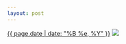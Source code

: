 ```yaml
---
layout: post
---
```


<p>
  <time><a href="/202">{{ page.date | date: "%B %e, %Y" }}</a></time>
  <a href="/202"><img src="{{ site.assets_url }}/202-640.jpg" srcset="{{ site.assets_url }}/202-1280.jpg 1280w, {{ site.assets_url }}/202-960.jpg 960w, {{ site.assets_url }}/202-640.jpg 640w, {{ site.assets_url }}/202-320.jpg 320w" sizes="(min-width: 700px) 50vw, calc(100vw - 2rem)" /></a>
</p>
